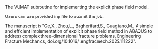 The VUMAT subroutine for implementing the explicit phase field model.

Users can use provided inp file to submit the job.

The manuscript is "Ge,X., Zhou,L., Bagherifard,S., Guagliano,M., A simple and efficient implementation of explicit phase field method in ABAQUS to address complex three-dimensional fracture problems, Engineering Fracture Mechanics, doi.org/10.1016/j.engfracmech.2025.111222".
